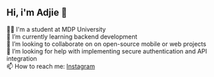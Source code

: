 ## Hi, i'm Adjie 👋

🧑‍🎓 I'm a student at MDP University<br/>
🌱 I’m currently learning backend development<br/>
👯 I’m looking to collaborate on on open-source mobile or web projects<br/>
🤔 I’m looking for help with implementing secure authentication and API integration<br/>
📫 How to reach me: [Instagram](https://instagram.com/adhfac)<br/>
